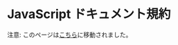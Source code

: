 <!--
# JavaScript Documentation Standards
-->

# JavaScript ドキュメント規約

<!--
Warning: This page has been moved [here](https://developer.wordpress.org/coding-standards/inline-documentation-standards/javascript/)
Please do *not* edit this page, use *edit* on the new page.
-->

注意: このページは[こちら](https://ja.wordpress.org/team/handbook/coding-standards/inline-documentation-standards/javascript/)に移動されました。

<!--
WordPress follows the [JSDoc 3 standard](http://usejsdoc.org/) for inline JavaScript documentation.

## What Should Be Documented

JavaScript documentation in WordPress takes the form of either formatted blocks of documentation or inline comments.

The following is a list of what should be documented in WordPress JavaScript files:

*   Functions and class methods
*   Objects
*   Closures
*   Object properties
*   Requires
*   Events
*   File headers

## Documenting Tips

### Language

Short descriptions should be clear, simple, and brief. Document “what” and “when” – “why” should rarely need to be included. The “why” can go in the long description if needed. For example:

Functions and closures are *third-person singular* elements, meaning *third-person singular verbs* should be used to describe what each does.

Tip: Need help remembering how to conjugate for third-person singular verbs? Imagine prefixing the function, hook, class, or method summary with “It”:

*   *Good:* “(It) Does something.”
*   *Bad:* “(It) Do something.”

**Functions:** What does the function do?

*   Good: Handles a click on X element.
*   Bad: Included for back-compat for X element.

**since**: The recommended tool to use when searching for the version something was added to WordPress is [svn blame](https://make.wordpress.org/core/handbook/svn/code-history/#using-subversion-annotate).

If, after using these tools, the version number cannot be determined, use `@since Unknown`.

**Code Refactoring:** Do not refactor code in the file when changes to the documentation.

### Grammar

Descriptive elements should be written as complete sentences. The one exception to this standard is file header summaries, which are intended as file “titles” more than sentences.

The serial (Oxford) comma should be used when listing elements in summaries, descriptions, and parameter or return descriptions.

## Formatting Guidelines

The following guidelines should be followed to ensure that the content of the doc blocks can be parsed properly for inclusion in the code reference.

**Short descriptions:**

Short descriptions should be a single sentence and contain no markup of any kind. If the description refers to an HTML element or tag, then it should be written as “link tag”, not “<a>”. For example: “Fires when printing the link tag in the header”.

**Long descriptions:**

Markdown can be used, if needed, in a long description.

**param and return tags:**

No HTML or markdown is permitted in the descriptions for these tags. HTML elements and tags should be written as “audio element” or “link tag”.

### Line wrapping

DocBlock text should wrap to the next line after 80 characters of text. If the DocBlock itself is indented on the left 20 character positions, the wrap could occur at position 100, but should not extend beyond a total of 120 characters wide.

### Aligning comments

Related comments should be spaced so that they align to make them more easily readable.

For example:

```javascript
/**
 * @param {very_long_type} name           Description.
 * @param {type}           very_long_name Description.
 */
```

## Functions

Functions should be formatted as follows:

*   **Summary:** A brief, one line explanation of the purpose of the function. Use a period at the end.
*   **Description:** A supplement to the summary, providing a more detailed description. Use a period at the end.
*   **deprecated x.x.x:** Only use for deprecated functions, and provide the version the function was deprecated which should always be 3-digit (e.g. since 3.6.0), and the function to use instead.
*   **since x.x.x:** Should be 3-digit for initial introduction (e.g. since 3.6.0). If significant changes are made, additional since tags, versions, and descriptions should be added to serve as a changelog.
*   **access:** Only use for functions if private. If the function is private, it is intended for internal use only, and there will be no documentation for it in the code reference.
*   **[@class](https://profiles.wordpress.org/class/):** Use for class constructors.
*   **[@augments](https://profiles.wordpress.org/augments/):** For class constuctors, list direct parents.
*   **[@mixes](https://profiles.wordpress.org/mixes/):** List mixins that are mixed into the object.
*   **[@alias](https://profiles.wordpress.org/alias/):** If this function is first assigned to a temporary variable this allows you to change the name it’s documented under.
*   **memberof:** Namespace that this function is contained within if JSDoc is unable to resolve this automatically.
*   **static:** For classes, used to mark that a function is a static method on the class constructor.
*   **see:** A function or class relied on.
*   **link:** URL that provides more information.
*   **[@fires](https://profiles.wordpress.org/fires/):** Event fired by the function. Events tied to a specific class should list the class name.
*   **[@listens](https://profiles.wordpress.org/listens/):** Events this function listens for. An event must be prefixed with the event namespace. Events tied to a specific class should list the class name.
*   **global:** Marks this function as a global function to be included in the global namespace.
*   **param:** Give a brief description of the variable; denote particulars (e.g. if the variable is optional, its default) with [JSDoc @param syntax](http://usejsdoc.org/tags-param.html). Use a period at the end.
*   **@yield:** For [generator functions](https://developer.mozilla.org/en-US/docs/Web/JavaScript/Reference/Statements/function*), a description of the values expected to be yielded from this function. As with other descriptions, include a period at the end.
*   **return:** Note the period after the description.

```javascript
/**
 * Summary. (use period)
 *
 * Description. (use period)
 *
 * @since      x.x.x
 * @deprecated x.x.x Use new_function_name() instead.
 * @access     private
 *
 * @class
 * @augments parent
 * @mixes    mixin
 *
 * @alias    realName
 * @memberof namespace
 *
 * @see  Function/class relied on
 * @link URL
 * @global
 *
 * @fires   eventName
 * @fires   className#eventName
 * @listens event:eventName
 * @listens className~event:eventName
 *
 * @param {type}   var           Description.
 * @param {type}   [var]         Description of optional variable.
 * @param {type}   [var=default] Description of optional variable with default variable.
 * @param {Object} objectVar     Description.
 * @param {type}   objectVar.key Description of a key in the objectVar parameter.
 *
 * @yield {type} Yielded value description.
 *
 * @return {type} Return value description.
 */
```

## Backbone classes

Backbone’s `extend` calls should be formatted as follows:

*   **[@lends](https://profiles.wordpress.org/lends/)** This tag will allow JSDoc to recognize the `extend` function from Backbone as a class definition. This should be placed right before the Object that contains the class definition.

Backbone’s `initialize` functions should be formatted as follows:

*   **Summary:** A brief, one line explanation of the purpose of the function. Use a period at the end.
*   **Description:** A supplement to the summary, providing a more detailed description. Use a period at the end.
*   **deprecated x.x.x:** Only use for deprecated classes, and provide the version the class was deprecated which should always be 3-digit (e.g. since 3.6.0), and the class to use instead.
*   **since x.x.x:** Should be 3-digit for initial introduction (e.g. since 3.6.0). If significant changes are made, additional since tags, versions, and descriptions should be added to serve as a changelog.
*   **[@constructs](https://profiles.wordpress.org/constructs/)** Marks this function as the constructor of this class.
*   **[@augments](https://profiles.wordpress.org/augments/):** List direct parents.
*   **[@mixes](https://profiles.wordpress.org/mixes/):** List mixins that are mixed into the class.
*   **[@requires](https://profiles.wordpress.org/requires/):** Lists modules that this class requires. Multiple **[@requires](https://profiles.wordpress.org/requires/)** tags can be used.
*   **[@alias](https://profiles.wordpress.org/alias/):** If this class is first assigned to a temporary variable this allows you to change the name it’s documented under.
*   **memberof:** Namespace that this class is contained within if JSDoc is unable to resolve this automatically.
*   **static:** For classes, used to mark that a function is a static method on the class constructor.
*   **see:** A function or class relied on.
*   **link:** URL that provides more information.
*   **[@fires](https://profiles.wordpress.org/fires/):** Event fired by the constructor. Should list the class name.
*   **param:** Document the arguments passed to the constructor even if not explicitly listed in `initialize`. Use a period at the end.
    *   Backbone Models are passed `attributes` and `options` parameters.
    *   Backbone Views are passed an `options` parameter.

```javascript
Class = Parent.extend( /** @lends namespace.Class.prototype */{
    /**
     * Summary. (use period)
     *
     * Description. (use period)
     *
     * @since      x.x.x
     * @deprecated x.x.x Use new_function_name() instead.
     * @access     private
     *
     * @constructs namespace.Class
     * @augments   Parent
     * @mixes      mixin
     *
     * @alias    realName
     * @memberof namespace
     *
     * @see   Function/class relied on
     * @link  URL
     * @fires Class#eventName
     *
     * @param {Object} attributes     The model's attributes.
     * @param {type}   attributes.key One of the model's attributes.
     * @param {Object} [options]      The model's options.
     * @param {type}   attributes.key One of the model's options.
     */
    initialize: function() {
        //Do stuff.
    }
} );
```

If a Backbone class does not have an initialize function it should be documented by using @inheritDoc as follows:

```javascript
/**
 * Summary. (use period)
 *
 * Description. (use period)
 *
 * @since      x.x.x
 * @deprecated x.x.x Use new_function_name() instead.
 * @access     private
 *
 * @constructs namespace.Class
 * @memberOf   namespace
 * @augments   Parent
 * @mixes      mixin
 * @inheritDoc
 *
 * @alias    realName
 * @memberof namespace
 *
 * @see   Function/class relied on
 * @link  URL
 */
Class = Parent.extend( /** @lends namespace.Class.prototype */{
 // Functions and properties.
} );
```

> Note: This currently doesn’t provide the expected functionality due to a bug with JSDoc’s inheritDoc tag. See the issue [here](https://github.com/jsdoc3/jsdoc/issues/1012)

## Local functions

At times functions will be assigned to a local variable before being assigned as a class member.

Such functions should be marked as inner functions of the namespace that uses them using `~`.

The functions should be formatted as follows:

```javascript
/**
 * Function description, you can use any JSDoc here as long as the function remains private.
 *
 * @alias namespace~doStuff
 */
var doStuff = function () {
 // Do stuff.
};

Class = Parent.extend( /** @lends namespace.Class.prototype */{
    /**
     * Class description
     *
     * @constructs namespace.Class
     *
     * @borrows namespace~doStuff as prototype.doStuff
     */
    initialize: function() {
        //Do stuff.
    },

    /*
     * This function will automatically have it's documentation copied from above.
     * You should make a comment ( not a DocBlock using /**, instead use /* or // )
     * noting that you're describing this function using @borrows.
     */
    doStuff: doStuff,
} );
```

## Local ancestors

At times classes will have Ancestors that are only assigned to a local variable. Such classes should be assigned to the namespace their children are and be made inner classes using `~`.

These should be documented as follows:

## Class members

Class members should be formatted as follows:

*   **Short description:** Use a period at the end.
*   **since x.x.x:** Should be 3-digit for initial introduction (e.g. since 3.6.0). If significant changes are made, additional since tags, versions, and descriptions should be added to serve as a changelog.
*   **access:** If the members is private, protected or public. Private members are intended for internal use only.
*   **type:** List the type of the class member.
*   **property** List all properties this object has in case it’s an Object. Use a period at the end.
*   **[@member](https://profiles.wordpress.org/member/):** Optionally use this to override JSDoc’s member detection in place of **type** to force a class member.
*   **memberof:** Optionally use this to override what class this is a member of.

```javascript
/**
 * Short description. (use period)
 *
 * @since  x.x.x
 * @access (private, protected, or public)
 *
 * @type     {type}
 * @property {type} key Description.
 *
 * @member   {type} realName
 * @memberof className
 */
```

## Namespaces

Namespaces should be formatted as follows:

*   **Short description:** Use a period at the end.
*   **namespace:** Marks this symbol as a namespace, optionally provide a name as an override.
*   **since x.x.x:** Should be 3-digit for initial introduction (e.g. since 3.6.0). If significant changes are made, additional since tags, versions, and descriptions should be added to serve as a changelog.
*   **memberof:** Namespace that this namespace is contained in.
*   **property:** Properties that this namespace exposes. Use a period at the end.

```javascript
/**
 * Short description. (use period)
 *
 * @namespace realName
 * @memberof  parentNamespace
 *
 * @since x.x.x
 *
 * @property {type} key Description.
 */
```

## Inline Comments

Inline comments inside methods and functions should be formatted as follows:

### Single line comments

```javascript
// Extract the array values.
```

### Multi-line comments

```javascript
/*
 * This is a comment that is long enough to warrant being stretched over
 * the span of multiple lines. You'll notice this follows basically
 * the same format as the JSDoc wrapping and comment block style.
 */
```

**Important note:** Multi-line comments must not begin with `/**` (double asterisk). Use `/*` (single asterisk) instead.

## File Headers

The JSDoc file header block is used to give an overview of what is contained in the file.

Whenever possible, all WordPress JavaScript files should contain a header block.

WordPress uses JSHint for general code quality testing. Any inline configuration options should be placed at the end of the header block.

```javascript
/**
 * Summary. (use period)
 *
 * Description. (use period)
 *
 * @link   URL
 * @file   This files defines the MyClass class.
 * @author AuthorName.
 * @since  x.x.x
 */

/** jshint {inline configuration here} */
```

## Supported JSDoc Tags

| Tag | Description |
| --- | --- |
| [@abstract](https://profiles.wordpress.org/abstract/) | This method can be implemented (or overridden) by the inheritor. |
| access | Specify the access level of this member (private, public, or protected). |
| [@alias](https://profiles.wordpress.org/alias/) | Treat a member as if it had a different name. |
| [@augments](https://profiles.wordpress.org/augments/) | This class inherits from a parent class. |
| author | Identify the author of an item. |
| [@borrows](https://profiles.wordpress.org/borrows/) | This object uses something from another object. |
| [@callback](https://profiles.wordpress.org/callback/) | Document a callback function. |
| [@class](https://profiles.wordpress.org/class/) | This function is a class constructor. |
| [@classdesc](https://profiles.wordpress.org/classdesc/) | Use the following text to describe the entire class. |
| [@constant](https://profiles.wordpress.org/constant/) | Document an object as a constant. |
| [@constructs](https://profiles.wordpress.org/constructs/) | This function member will be the constructor for the previous class. |
| copyright | Document some copyright information. |
| [@default](https://profiles.wordpress.org/default/) | Document the default value. |
| deprecated | Document that this is no longer the preferred way. |
| [@description](https://profiles.wordpress.org/description/) | Describe a symbol. |
| [@enum](https://profiles.wordpress.org/enum/) | Document a collection of related properties. |
| [@event](https://profiles.wordpress.org/event/) | Document an event. |
| example | Provide an example of how to use a documented item. |
| [@exports](https://profiles.wordpress.org/exports/) | Identify the member that is exported by a JavaScript module. |
| [@external](https://profiles.wordpress.org/external/) | Document an external class/namespace/module. |
| [@file](https://profiles.wordpress.org/file/) | Describe a file. |
| [@fires](https://profiles.wordpress.org/fires/) | Describe the events this method may fire. |
| [@function](https://profiles.wordpress.org/function/) | Describe a function or method. |
| global | Document a global object. |
| ignore | \[todo\] Remove this from the final output. |
| [@inner](https://profiles.wordpress.org/inner/) | Document an inner object. |
| [@instance](https://profiles.wordpress.org/instance/) | Document an instance member. |
| [@kind](https://profiles.wordpress.org/kind/) | What kind of symbol is this? |
| [@lends](https://profiles.wordpress.org/lends/) | Document properties on an object literal as if they belonged to a symbol with a given name. |
| license | \[todo\] Document the software license that applies to this code. |
| link | Inline tag – create a link. |
| [@member](https://profiles.wordpress.org/member/) | Document a member. |
| memberof | This symbol belongs to a parent symbol. |
| [@mixes](https://profiles.wordpress.org/mixes/) | This object mixes in all the members from another object. |
| [@mixin](https://profiles.wordpress.org/mixin/) | Document a mixin object. |
| module | Document a JavaScript module. |
| name | Document the name of an object. |
| namespace | Document a namespace object. |
| param | Document the parameter to a function. |
| [@private](https://profiles.wordpress.org/private/) | This symbol is meant to be private. |
| property | Document a property of an object. |
| [@protected](https://profiles.wordpress.org/protected/) | This member is meant to be protected. |
| [@public](https://profiles.wordpress.org/public/) | This symbol is meant to be public. |
| [@readonly](https://profiles.wordpress.org/readonly/) | This symbol is meant to be read-only. |
| [@requires](https://profiles.wordpress.org/requires/) | This file requires a JavaScript module. |
| return | Document the return value of a function. |
| see | Refer to some other documentation for more information. |
| since | Documents the version at which the function was added, or when significant changes are made. |
| static | Document a static member. |
| [@this](https://profiles.wordpress.org/this/) | What does the ‘this’ keyword refer to here? |
| [@throws](https://profiles.wordpress.org/throws/) | Describe what errors could be thrown. |
| todo | Document tasks to be completed. |
| tutorial | Insert a link to an included tutorial file. |
| type | Document the type of an object. |
| [@typedef](https://profiles.wordpress.org/typedef/) | Document a custom type. |
| [@variation](https://profiles.wordpress.org/variation/) | Distinguish different objects with the same name. |
| version | Documents the version number of an item. |
| @yield | Document the yielded values of a generator function. |

## Unsupported JSDoc Tags

| Tag | Why it’s not supported |
| --- | --- |
| [@summary](https://profiles.wordpress.org/summary/) | Should not be used. See the example of how to separate a summary from the full description. |
| [@virtual](https://profiles.wordpress.org/virtual/) | An unsupported synonym. Use [@abstract](https://profiles.wordpress.org/abstract/) instead. |
| [@extends](https://profiles.wordpress.org/extends/) | An unsupported synonym. Use [@augments](https://profiles.wordpress.org/augments/) instead. |
| [@constructor](https://profiles.wordpress.org/constructor/) | An unsupported synonym. Use [@class](https://profiles.wordpress.org/class/) instead. |
| [@const](https://profiles.wordpress.org/const/) | An unsupported synonym. Use [@constant](https://profiles.wordpress.org/constant/) instead. |
| [@defaultvalue](https://profiles.wordpress.org/defaultvalue/) | An unsupported synonym. Use [@default](https://profiles.wordpress.org/default/) instead. |
| [@desc](https://profiles.wordpress.org/desc/) | An unsupported synonym. Use [@description](https://profiles.wordpress.org/description/) instead. |
| [@host](https://profiles.wordpress.org/host/) | An unsupported synonym. Use [@external](https://profiles.wordpress.org/external/) instead. |
| [@fileoverview](https://profiles.wordpress.org/fileoverview/) | An unsupported synonym. Use [@file](https://profiles.wordpress.org/file/) instead. |
| [@overview](https://profiles.wordpress.org/overview/) | An unsupported synonym. Use [@file](https://profiles.wordpress.org/file/) instead. |
| [@emits](https://profiles.wordpress.org/emits/) | An unsupported synonym. Use [@fires](https://profiles.wordpress.org/fires/) instead. |
| [@func](https://profiles.wordpress.org/func/) | An unsupported synonym. Use [@function](https://profiles.wordpress.org/function/) instead. |
| method | An unsupported synonym. Use [@function](https://profiles.wordpress.org/function/) instead. |
| var | An unsupported synonym. Use [@member](https://profiles.wordpress.org/member/) instead. |
| [@emits](https://profiles.wordpress.org/emits/) | An unsupported synonym. Use [@fires](https://profiles.wordpress.org/fires/) instead. |
| [@arg](https://profiles.wordpress.org/arg/) | An unsupported synonym. Use param instead. |
| [@argument](https://profiles.wordpress.org/argument/) | An unsupported synonym. Use param instead. |
| [@prop](https://profiles.wordpress.org/prop/) | An unsupported synonym. Use property instead. |
| [@returns](https://profiles.wordpress.org/returns/) | An unsupported synonym. Use return instead. |
| [@exception](https://profiles.wordpress.org/exception/) | An unsupported synonym. Use [@throws](https://profiles.wordpress.org/throws/) instead. |
-->
